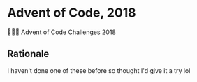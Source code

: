# Advent of Code, 2018
🎄🎄🎄 Advent of Code Challenges 2018

## Rationale
I haven't done one of these before so thought I'd give it a try lol
